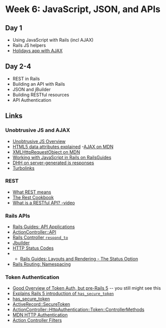 # Week 6: JavaScript, JSON, and APIs

## Day 1

- Using JavaScript with Rails (incl AJAX)
- Rails JS helpers
- [Holidays app with AJAX](notes/ajax-holidays)

## Day 2-4

- REST in Rails
- Building an API with Rails
- JSON and jBuilder
- Building RESTful resources
- API Authentication

## Links

### Unobtrusive JS and AJAX

- [Unobtrusive JS Overview](https://m.patrikonrails.com/a-definitive-guide-to-railss-unobtrusive-javascript-adapter-ef13bd047fff)
- [HTML5 data attributes explained](https://johnresig.com/blog/html-5-data-attributes/)
-[AJAX on MDN](https://developer.mozilla.org/en-US/docs/Web/Guide/AJAX)
- [XMLHttpRequestObject on MDN](https://developer.mozilla.org/en-US/docs/Web/API/XMLHttpRequest)
- [Working with JavaScript in Rails on RailsGuides](http://guides.rubyonrails.org/working_with_javascript_in_rails.html)
- [DHH on server-generated js responses](https://signalvnoise.com/posts/3697-server-generated-javascript-responses)
- [Turbolinks](https://github.com/turbolinks/turbolinks)

### REST

- [What REST means](https://codewords.recurse.com/issues/five/what-restful-actually-means)
- [The Rest Cookbook](http://restcookbook.com/)
- [What is a RESTful API? -video](https://youtu.be/Q-BpqyOT3a8)

### Rails APIs

- [Rails Guides: API Applications](http://guides.rubyonrails.org/api_app.html)
- [ActionController::API](http://api.rubyonrails.org/v5.2.0/classes/ActionController/API.html)
- [Rails Controller `respond_to`](http://api.rubyonrails.org/classes/ActionController/MimeResponds.html#method-i-respond_to)
- [Jbuilder](https://github.com/rails/jbuilder)
- [HTTP Status Codes](http://www.restapitutorial.com/httpstatuscodes.html)
- - [Rails Guides: Layouts and Rendering - The Status Option](http://guides.rubyonrails.org/layouts_and_rendering.html#the-status-option)
- [Rails Routing: Namespacing](http://guides.rubyonrails.org/routing.html#controller-namespaces-and-routing)

### Token Authentication

- [Good Overview of Token Auth, but pre-Rails 5](https://www.pluralsight.com/blog/2014/02/03/token-based-authentication-rails/) -- you still might see this
- [Explains Rails 5 introduction of `has_secure_token`](https://blog.bigbinary.com/2016/03/23/has-secure-token-to-generate-unique-random-token-in-rails-5.html)
- [has_secure_token](http://api.rubyonrails.org/classes/ActiveRecord/SecureToken/ClassMethods.html#method-i-has_secure_token)
- [ActiveRecord::SecureToken](http://api.rubyonrails.org/classes/ActiveRecord/SecureToken/ClassMethods.html)
- [ActionController::HttpAuthentication::Token::ControllerMethods](http://api.rubyonrails.org/classes/ActionController/HttpAuthentication/Token/ControllerMethods.html)
- [MDN HTTP Authentication](https://developer.mozilla.org/en-US/docs/Web/HTTP/Authentication)
- [Action Controller Filters](http://guides.rubyonrails.org/action_controller_overview.html#filters)
